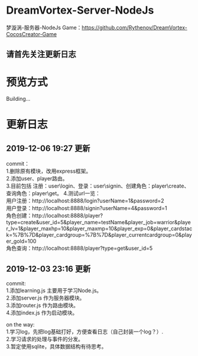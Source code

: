 # DreamVortex-Server-NodeJs
梦漩涡-服务器-NodeJs
Game：https://github.com/Rythenov/DreamVortex-CocosCreator-Game

请首先关注更新日志
-------------------------------------------

# 预览方式
Building...

# 更新日志
2019-12-06 19:27 更新
----------
commit：  
1.删除原有模块，改用express框架。  
2.添加user、player路由。  
3.目前包括 注册：user\login、登录：user\signin、创建角色：player\create、查询角色：player\get。 4.测试url一览：  
用户注册：http://localhost:8888/login?userName=1&password=2  
用户登录：http://localhost:8888/signin?userName=4&password=1  
角色创建：http://localhost:8888/player?type=create&user_id=5&player_name=testName&player_job=warrior&player_lv=1&player_maxhp=10&player_maxmp=10&player_exp=0&player_cardstack=%7B%7D&player_cardgroup=%7B%7D&player_currentcardgroup=0&player_gold=100  
角色查询：http://localhost:8888/player?type=get&user_id=5  


2019-12-03 23:16 更新
-----------------------------
commit:  
1.添加learning.js 主要用于学习Node.js。  
2.添加server.js 作为服务器模块。  
3.添加router.js 作为路由模块。  
4.添加index.js 作为启动模块。  

on the way:  
1.学习log，先把log基础打好，方便查看日志（自己封装一个log？）.  
2.学习请求的处理与事件的分发。  
3.暂定使用sqlite，具体数据结构有待思考。  